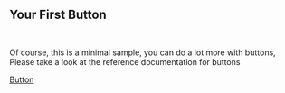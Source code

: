 


## Your First Button


~~~~ { .Cpp }


~~~~

Of course, this is a minimal sample, you can do a lot more with buttons, 
Please take a look at the reference documentation for buttons

[Button](#class-button)

